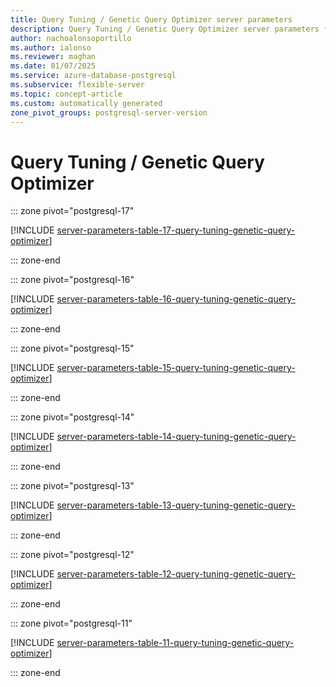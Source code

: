 ```yaml
---
title: Query Tuning / Genetic Query Optimizer server parameters
description: Query Tuning / Genetic Query Optimizer server parameters for Azure Database for PostgreSQL - Flexible Server.
author: nachoalonsoportillo
ms.author: ialonso
ms.reviewer: maghan
ms.date: 01/07/2025
ms.service: azure-database-postgresql
ms.subservice: flexible-server
ms.topic: concept-article
ms.custom: automatically generated
zone_pivot_groups: postgresql-server-version
---
```

# Query Tuning / Genetic Query Optimizer


::: zone pivot="postgresql-17"

[!INCLUDE [server-parameters-table-17-query-tuning-genetic-query-optimizer](./includes/server-parameters-table-17-query-tuning-genetic-query-optimizer.md)]

::: zone-end


::: zone pivot="postgresql-16"

[!INCLUDE [server-parameters-table-16-query-tuning-genetic-query-optimizer](./includes/server-parameters-table-16-query-tuning-genetic-query-optimizer.md)]

::: zone-end


::: zone pivot="postgresql-15"

[!INCLUDE [server-parameters-table-15-query-tuning-genetic-query-optimizer](./includes/server-parameters-table-15-query-tuning-genetic-query-optimizer.md)]

::: zone-end


::: zone pivot="postgresql-14"

[!INCLUDE [server-parameters-table-14-query-tuning-genetic-query-optimizer](./includes/server-parameters-table-14-query-tuning-genetic-query-optimizer.md)]

::: zone-end


::: zone pivot="postgresql-13"

[!INCLUDE [server-parameters-table-13-query-tuning-genetic-query-optimizer](./includes/server-parameters-table-13-query-tuning-genetic-query-optimizer.md)]

::: zone-end


::: zone pivot="postgresql-12"

[!INCLUDE [server-parameters-table-12-query-tuning-genetic-query-optimizer](./includes/server-parameters-table-12-query-tuning-genetic-query-optimizer.md)]

::: zone-end


::: zone pivot="postgresql-11"

[!INCLUDE [server-parameters-table-11-query-tuning-genetic-query-optimizer](./includes/server-parameters-table-11-query-tuning-genetic-query-optimizer.md)]

::: zone-end


